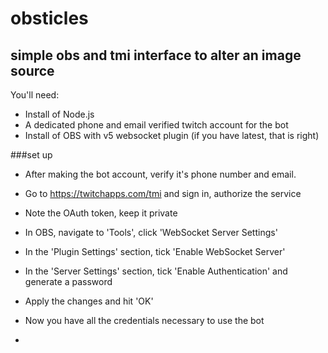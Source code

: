 # obsticles
## simple obs and tmi interface to alter an image source

You'll need:
- Install of Node.js 
- A dedicated phone and email verified twitch account for the bot
- Install of OBS with v5 websocket plugin (if you have latest, that is right)

###set up

- After making the bot account, verify it's phone number and email.
- Go to https://twitchapps.com/tmi and sign in, authorize the service
- Note the OAuth token, keep it private

- In OBS, navigate to 'Tools', click 'WebSocket Server Settings'
- In the 'Plugin Settings' section, tick 'Enable WebSocket Server'
- In the 'Server Settings' section, tick 'Enable Authentication' and generate a password
- Apply the changes and hit 'OK'

- Now you have all the credentials necessary to use the bot

-
